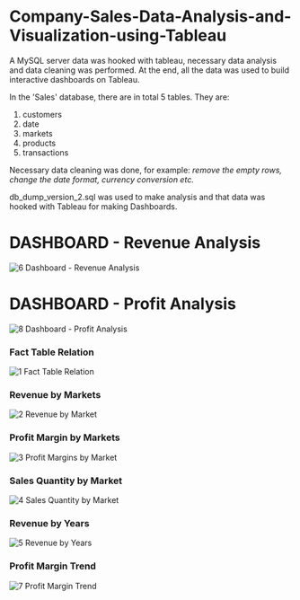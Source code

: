 # Company-Sales-Data-Analysis-and-Visualization-using-Tableau
A MySQL server data was hooked with tableau, necessary data analysis and data cleaning was performed. At the end, all the data was used to build interactive dashboards on Tableau.

In the 'Sales' database, there are in total 5 tables. They are:
1. customers
2. date
3. markets
4. products
5. transactions

Necessary data cleaning was done, for example: *remove the empty rows, change the date format, currency conversion etc.*

db_dump_version_2.sql was used to make analysis and that data was hooked with Tableau for making Dashboards.

# DASHBOARD - Revenue Analysis
![6  Dashboard - Revenue Analysis](https://user-images.githubusercontent.com/45898995/120538149-f5a55380-c407-11eb-8964-b85cef725f34.png)

# DASHBOARD - Profit Analysis
![8  Dashboard - Profit Analysis](https://user-images.githubusercontent.com/45898995/120538267-1e2d4d80-c408-11eb-97a5-212629e6a0de.png)


### Fact Table Relation
![1  Fact Table Relation](https://user-images.githubusercontent.com/45898995/120525890-72313580-c3fa-11eb-8bdf-8be451295868.png)

### Revenue by Markets
![2  Revenue by Market](https://user-images.githubusercontent.com/45898995/120526212-c805dd80-c3fa-11eb-869a-bc9490bff405.png)

### Profit Margin by Markets
![3  Profit Margins by Market](https://user-images.githubusercontent.com/45898995/120526368-f1bf0480-c3fa-11eb-973b-02d48a2b3761.png)

### Sales Quantity by Market
![4  Sales Quantity by Market](https://user-images.githubusercontent.com/45898995/120526527-19ae6800-c3fb-11eb-9970-c19157a40e93.png)

### Revenue by Years
![5  Revenue by Years](https://user-images.githubusercontent.com/45898995/120526631-39459080-c3fb-11eb-9ca9-184d9339d287.png)

### Profit Margin Trend
![7  Profit Margin Trend](https://user-images.githubusercontent.com/45898995/120526724-55e1c880-c3fb-11eb-993e-151981b587dc.png)
